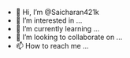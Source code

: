 - 👋 Hi, I’m @Saicharan421k
- 👀 I’m interested in ...
- 🌱 I’m currently learning ...
- 💞️ I’m looking to collaborate on ...
- 📫 How to reach me ...

<!---
Saicharan421k/Saicharan421k is a ✨ special ✨ repository because its `README.md` (this file) appears on your GitHub profile.
You can click the Preview link to take a look at your changes.
--->
